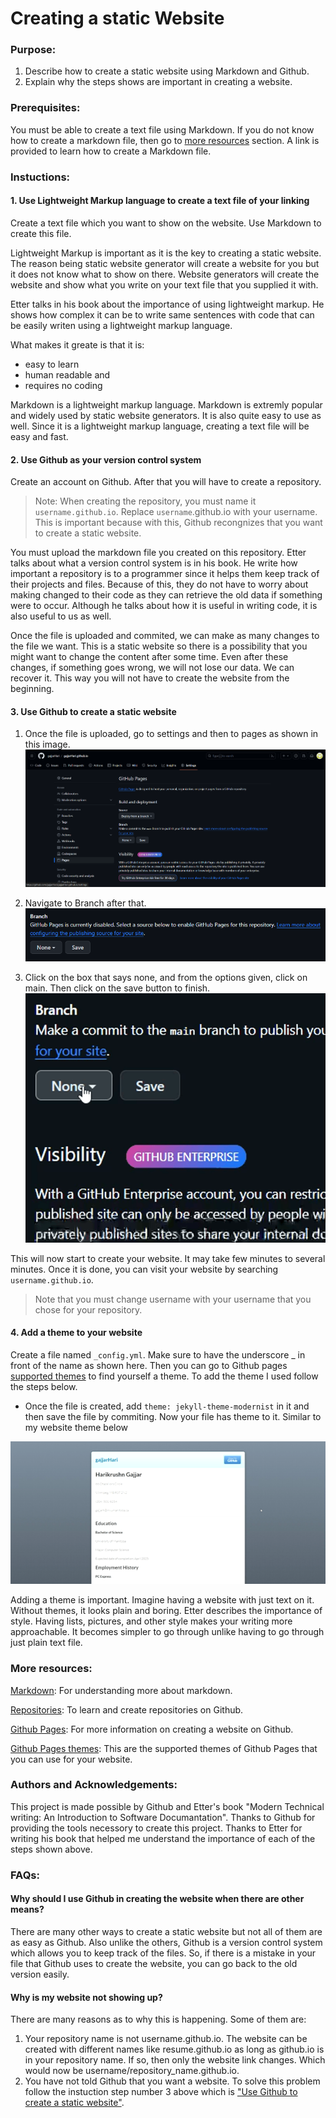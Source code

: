 # Creating a static Website
### Purpose:
1. Describe how to create a static website using Markdown and Github.
2. Explain why the steps shows are important in creating a website.
### Prerequisites:
You must be able to create a text file using Markdown. If you do not know how to create a markdown file, then go to [more resources](#More-resources) section. A link is provided to learn how to create a Markdown file.
### Instuctions:

#### 1. Use Lightweight Markup language to create a text file of your linking
Create a text file which you want to show on the website. Use Markdown to create this file.

Lightweight Markup is important as it is the key to creating a static website. The reason being static website generator will create a website for you but it does not know what to show on there. Website generators will create the website and show what you write on your text file that you supplied it with.

Etter talks in his book about the importance of using lightweight markup. He shows how complex it can be to write same sentences with code that can be easily writen using a lightweight markup language.

What makes it greate is that it is: 

* easy to learn
* human readable and
* requires no coding

Markdown is a lightweight markup language. Markdown is extremly popular and widely used by static website generators. It is also quite easy to use as well. Since it is a lightweight markup language, creating a text file will be easy and fast.

#### 2. Use Github as your version control system

Create an account on Github. After that you will have to create a repository.

> Note:   When creating the repository, you must name it ```username.github.io```. Replace ```username```.github.io with your username. This is important because with this, Github recongnizes that you want to create a static website.

You must upload the markdown file you created on this repository. Etter talks about what a version control system is in his book. He write how important a repository is to a programmer since it helps them keep track of their projects and files. Because of this, they do not have to worry about making changed to their code as they can retrieve the old data if something were to occur. Although he talks about how it is useful in writing code, it is also useful to us as well.

Once the file is uploaded and commited, we can make as many changes to the file we want. This is a static website so there is a possibility that you might want to change the content after some time. Even after these changes, if something goes wrong, we will not lose our data. We can recover it. This way you will not have to create the website from the beginning.

#### 3. Use Github to create a static website

 1. Once the file is uploaded, go to settings and then to pages as shown in this image.
    ![](files_for_README/Twelth.png)

 3. Navigate to Branch after that.
    ![](files_for_README/TwelthBox.png)

 5. Click on the box that says none, and from the options given, click on main. Then click on the save button to finish.
    ![](files_for_README/gif_me.gif)

This will now start to create your website. It may take few minutes to several minutes. Once it is done, you can visit your website by searching ```username.github.io```.
> Note that you must change username with your username that you chose for your repository.


#### 4. Add a theme to your website
Create a file named ```_config.yml```. Make sure to have the underscore _ in front of the name as shown here. Then you can go to Github pages [supported themes](https://pages.github.com/themes/) to find yourself a theme. To add the theme I used follow the steps below.

 * Once the file is created, add ```theme: jekyll-theme-modernist``` in it and then save the file by commiting. Now your file has theme to it. Similar to my website theme below

![](files_for_README/GIFMaker_me.gif)

Adding a theme is important. Imagine having a website with just text on it. Without themes, it looks plain and boring. Etter describes the importance of style. Having lists, pictures, and other style makes your writing more approachable. It becomes simpler to go through unlike having to go through just plain text file.


### More resources:
[Markdown](https://commonmark.org/help/tutorial/): For understanding more about markdown.

[Repositories](https://docs.github.com/en/repositories/creating-and-managing-repositories/quickstart-for-repositories): To learn and create repositories on Github.

[Github Pages](https://docs.github.com/en/pages/getting-started-with-github-pages/creating-a-github-pages-site): For more information on creating a website on Github.

[Github Pages themes](https://docs.github.com/en/pages/setting-up-a-github-pages-site-with-jekyll/adding-a-theme-to-your-github-pages-site-using-jekyll): This are the supported themes of Github Pages that you can use for your website.


### Authors and Acknowledgements:
This project is made possible by Github and Etter's book "Modern Technical writing: An Introduction to Software Documantation". Thanks to Github for providing the tools necessory to create this project. Thanks to Etter for writing his book that helped me understand the importance of each of the steps shown above.

### FAQs:
#### Why should I use Github in creating the website when there are other means?

There are many other ways to create a static website but not all of them are as easy as Github. Also unlike the others, Github is a version control system which allows you to keep track of the files. So, if there is a mistake in your file that Github uses to create the website, you can go back to the old version easily.

#### Why is my website not showing up?

There are many reasons as to why this is happening. Some of them are:
    
1. Your repository name is not username.github.io. The website can be created with different names like resume.github.io as long as github.io is in your repository name. If so, then only the website link changes. Which would now be username/repository_name.github.io.
2. You have not told Github that you want a website. To solve this problem follow the instuction step number 3 above which is ["Use Github to create a static website"](#3-use-github-to-create-a-static-website).
